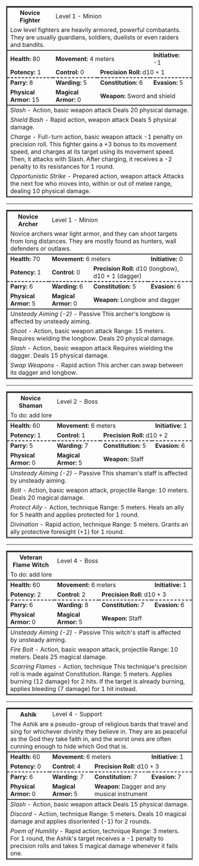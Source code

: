 <table style="width: 100%; max-width: 720px; border-style: inset;">
<tr>
<th>Novice Fighter</th>
<td colspan="3">Level 1 - Minion</td>
</tr>
<tr style="border-bottom: solid 2px"><td colspan="4">Low level fighters are heavily armored, powerful combatants. They are usually guardians, soldiers, duelists or even raiders and bandits.</td></tr>
<tr>  
<td><b>Health:</b> 80</td>  
<td colspan="2"><b>Movement:</b> 4 meters</td>  
<td><b>Initiative:</b> -1</td>  
</tr>
<tr style="border-bottom: dashed 2px">
<td><b>Potency:</b> 1</td> 
<td><b>Control:</b> 0</td> 
<td colspan="2"><b>Precision Roll:</b> d10 + 1</td> 
</tr>
<tr>
<td><b>Parry:</b> 8</td> 
<td><b>Warding:</b> 5</td>  
<td><b>Constitution:</b> 6</td>  
<td><b>Evasion:</b> 5</td>  
</tr>
<tr style="border-bottom: solid 2px">  
<td colspan="1"><b>Physical Armor:</b> 15</td>
<td colspan="1"><b>Magical Armor:</b> 0</td>
<td colspan="2"><b>Weapon:</b> Sword and shield</td>
</tr>
<tr>
<td colspan="4"><i>Slash</i> - Action, basic weapon attack
Deals 20 physical damage.
</td>
</tr>
<tr>
<td colspan="4"><i>Shield Bash</i> - Rapid action, weapon attack
Deals 5 physical damage.
</td>
</tr>
<tr>
<td colspan="4"><i>Charge</i> - Full-turn action, basic weapon attack
-1 penalty on precision roll.
This fighter gains a +3 bonus to its movement speed, and charges at its target using its movement speed. Then, it attacks with Slash.
After charging, it receives a -2 penalty to its resistances for 1 round.
</td>
</tr>
<tr>
<td colspan="4"><i>Opportunistic Strike</i> - Prepared action, weapon attack
Attacks the next foe who moves into, within or out of melee range, dealing 10 physical damage.
</td>
</tr>
</table>

---
<table style="width: 100%; max-width: 720px; border-style: inset;">
<tr>
<th>Novice Archer</th>
<td colspan="3">Level 1 - Minion</td>
</tr>
<tr style="border-bottom: solid 2px"><td colspan="4">Novice archers wear light armor, and they can shoot targets from long distances. They are mostly found as hunters, wall defenders or outlaws.</td></tr>
<tr>  
<td><b>Health:</b> 70</td>  
<td colspan="2"><b>Movement:</b> 6 meters</td>  
<td><b>Initiative:</b> 0</td>  
</tr>
<tr style="border-bottom: dashed 2px">
<td><b>Potency:</b> 1</td> 
<td><b>Control:</b> 0</td> 
<td colspan="2"><b>Precision Roll:</b> d10 (longbow), d10 + 1 (dagger)</td> 
</tr>
<tr>
<td><b>Parry:</b> 6</td>  
<td><b>Warding:</b> 6</td>  
<td><b>Constitution:</b> 5</td>  
<td><b>Evasion:</b> 6</td>  
</tr>
<tr style="border-bottom: solid 2px">  
<td colspan="1"><b>Physical Armor:</b> 5</td>
<td colspan="1"><b>Magical Armor:</b> 0</td>
<td colspan="2"><b>Weapon:</b> Longbow and dagger</td>
</tr>
<tr>
<td colspan="4"><i>Unsteady Aiming (-2)</i> - Passive
This archer's longbow is affected by unsteady aiming.
</td>
</tr>
<tr>
<td colspan="4"><i>Shoot</i> - Action, basic weapon attack
Range: 15 meters.
Requires wielding the longbow.
Deals 20 physical damage.
</td>
</tr>
<tr>
<td colspan="4"><i>Slash</i> - Action, basic weapon attack
Requires wielding the dagger.
Deals 15 physical damage.
</td>
</tr>
<tr>
<td colspan="4"><i>Swap Weapons</i> - Rapid action
This archer can swap between its dagger and longbow.
</td>
</tr>
</table>

---
<table style="width: 100%; max-width: 720px; border-style: inset;">
<tr>
<th>Novice Shaman</th>
<td colspan="3">Level 2 - Boss</td>
</tr>
<tr style="border-bottom: solid 2px"><td colspan="4">To do: add lore</td></tr>
<tr>  
<td><b>Health:</b> 60</td>  
<td colspan="2"><b>Movement:</b> 6 meters</td>  
<td><b>Initiative:</b> 1</td>  
</tr>
<tr style="border-bottom: dashed 2px">
<td><b>Potency:</b> 1</td> 
<td><b>Control:</b> 1</td> 
<td colspan="2"><b>Precision Roll:</b> d10 + 2</td> 
</tr>
<tr>
<td><b>Parry:</b> 5</td>  
<td><b>Warding:</b> 7</td>  
<td><b>Constitution:</b> 5</td>  
<td><b>Evasion:</b> 6</td>  
</tr>
<tr style="border-bottom: solid 2px">  
<td colspan="1"><b>Physical Armor:</b> 0</td>
<td colspan="1"><b>Magical Armor:</b> 5</td>
<td colspan="2"><b>Weapon:</b> Staff</td>
</tr>
<tr>
<td colspan="4"><i>Unsteady Aiming (-2)</i> - Passive
This shaman's staff is affected by unsteady aiming.
</td>
</tr>
<tr>
<td colspan="4"><i>Bolt</i> - Action, basic weapon attack, projectile
Range: 10 meters.
Deals 20 magical damage.
</td>
</tr>
<tr>
<td colspan="4"><i>Protect Ally</i> - Action, technique
Range: 5 meters.
Heals an ally for 5 health and applies protected for 1 round.
</td>
</tr>
<tr>
<td colspan="4"><i>Divination</i> - Rapid action, technique
Range: 5 meters.
Grants an ally protective foresight (+1) for 1 round.
</td>
</tr>
</table>

---
<table style="width: 100%; max-width: 720px; border-style: inset;">
<tr>
<th>Veteran Flame Witch</th>
<td colspan="3">Level 4 - Boss</td>
</tr>
<tr style="border-bottom: solid 2px"><td colspan="4">To do: add lore</td></tr>
<tr>  
<td><b>Health:</b> 60</td>  
<td colspan="2"><b>Movement:</b> 6 meters</td>  
<td><b>Initiative:</b> 1</td>  
</tr>
<tr style="border-bottom: dashed 2px">
<td><b>Potency:</b> 2</td> 
<td><b>Control:</b> 2</td> 
<td colspan="2"><b>Precision Roll:</b> d10 + 3</td> 
</tr>
<tr>
<td><b>Parry:</b> 6</td>  
<td><b>Warding:</b> 8</td>  
<td><b>Constitution:</b> 7</td>  
<td><b>Evasion:</b> 6</td>  
</tr>
<tr style="border-bottom: solid 2px">  
<td colspan="1"><b>Physical Armor:</b> 0</td>
<td colspan="1"><b>Magical Armor:</b> 5</td>
<td colspan="2"><b>Weapon:</b> Staff</td>
</tr>
<tr>
<td colspan="4"><i>Unsteady Aiming (-2)</i> - Passive
This witch's staff is affected by unsteady aiming.
</td>
</tr>
<tr>
<td colspan="4"><i>Fire Bolt</i> - Action, basic weapon attack, projectile
Range: 10 meters.
Deals 25 magical damage.
</td>
</tr>
<tr>
<td colspan="4"><i>Scarring Flames</i> - Action, technique
This technique's precision roll is made against Constitution.
Range: 5 meters.
Applies burning (12 damage) for 2 hits.
If the target is already burning, applies bleeding (7 damage) for 1 hit instead.
</td>
</tr>
</table>


---
<table style="width: 100%; max-width: 720px; border-style: inset;">
<tr>
<th>Ashik</th>
<td colspan="3">Level 4 - Support</td>
</tr>
<tr style="border-bottom: solid 2px"><td colspan="4">The Ashik are a pseudo-group of religious bards that travel and sing for whichever divinity they believe in. They are as peaceful as the God they take faith in, and the worst ones are often cunning enough to hide which God that is.</td></tr>
<tr>  
<td><b>Health:</b> 60</td>  
<td colspan="2"><b>Movement:</b> 6 meters</td>  
<td><b>Initiative:</b> 1</td>  
</tr>
<tr style="border-bottom: dashed 2px">
<td><b>Potency:</b> 0</td> 
<td><b>Control:</b> 4</td> 
<td colspan="2"><b>Precision Roll:</b> d10 + 3</td> 
</tr>
<tr>
<td><b>Parry:</b> 6</td>  
<td><b>Warding:</b> 7</td>  
<td><b>Constitution:</b> 7</td>  
<td><b>Evasion:</b> 7</td>  
</tr>
<tr style="border-bottom: solid 2px">  
<td colspan="1"><b>Physical Armor:</b> 0</td>
<td colspan="1"><b>Magical Armor:</b> 5</td>
<td colspan="2"><b>Weapon:</b> Dagger and any musical instrument</td>
</tr>
<tr>
<td colspan="4"><i>Slash</i> - Action, basic weapon attack
Deals 15 physical damage.
</td>
</tr>
<tr>
<td colspan="4"><i>Discord</i> - Action, technique
Range: 5 meters.
Deals 10 magical damage and applies disoriented (-1) for 2 rounds.
</td>
</tr>
<tr>
<td colspan="4"><i>Poem of Humility</i> - Rapid action, technique
Range: 3 meters.
For 1 round, the Ashik's target receives a -1 penalty to precision rolls and takes 5 magical damage whenever it fails one.
</td>
</tr>
</table>
